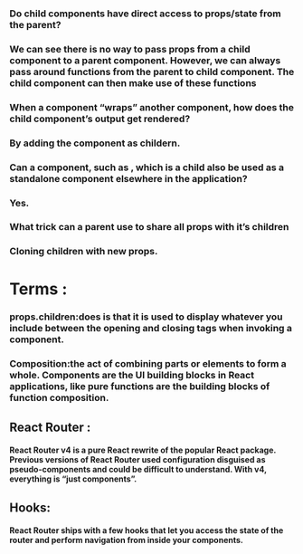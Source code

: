 ### Do child components have direct access to props/state from the parent?
### We can see there is no way to pass props from a child component to a parent component. However, we can always pass around functions from the parent to child component. The child component can then make use of these functions

### When a component “wraps” another component, how does the child component’s output get rendered?
### By adding the component as childern.

### Can a component, such as <Content />, which is a child also be used as a standalone component elsewhere in the application?
### Yes.

### What trick can a parent use to share all props with it’s children
### Cloning children with new props.

# Terms :
### props.children:does is that it is used to display whatever you include between the opening and closing tags when invoking a component.

### Composition:the act of combining parts or elements to form a whole. Components are the UI building blocks in React applications, like pure functions are the building blocks of function composition.

## React Router :
#### React Router v4 is a pure React rewrite of the popular React package. Previous versions of React Router used configuration disguised as pseudo-components and could be difficult to understand. With v4, everything is “just components”.

## Hooks:
#### React Router ships with a few hooks that let you access the state of the router and perform navigation from inside your components.